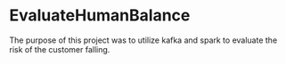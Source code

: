 # EvaluateHumanBalance
The purpose of this project was to utilize kafka and spark to evaluate the risk of the customer falling. 
